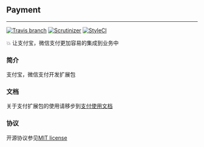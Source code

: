 ## Payment

***

[![Travis branch](https://img.shields.io/travis/nilnice/payment/master.svg?style=flat-square)](https://travis-ci.org/nilnice/payment)
[![Scrutinizer](https://img.shields.io/scrutinizer/g/nilnice/payment.svg?style=flat-square)](https://scrutinizer-ci.com/g/nilnice/payment/)
[![StyleCI](https://styleci.io/repos/119123605/shield?branch=master)](https://styleci.io/repos/119123605)

💥 让支付宝，微信支付更加容易的集成到业务中

### 简介

支付宝，微信支付开发扩展包

### 文档

关于支付扩展包的使用请移步到[支付使用文档](https://github.com/nilnice/payment/wiki)

### 协议 

开源协议参见[MIT license](https://opensource.org/licenses/MIT)
